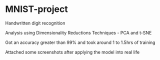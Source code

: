 # MNIST-project
Handwritten digit recognition

Analysis using Dimensionality Reductions Techniques - PCA and t-SNE

Got an accuracy greater than 99% and took around 1 to 1.5hrs of training

Attached some screenshots after applying the model into real life
